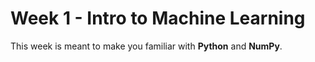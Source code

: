 # Week 1 - Intro to Machine Learning
 
 This week is meant to make you familiar with **Python** and **NumPy**.  